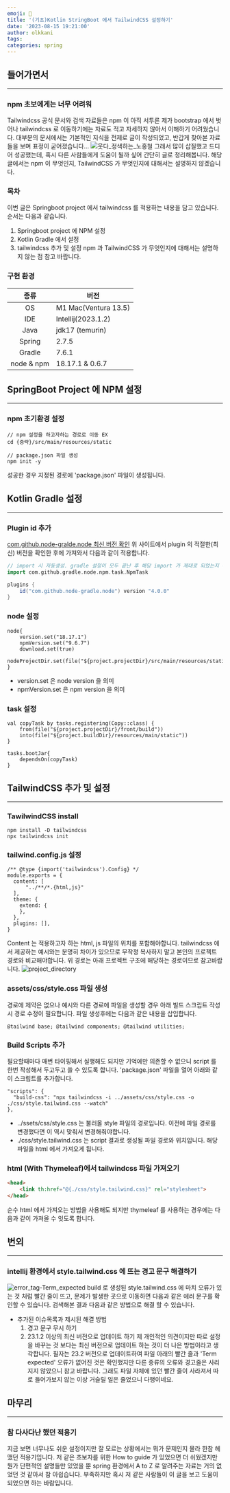 ```yaml
---
emoji: 👻
title: '(기초)Kotlin StringBoot 에서 TailwindCSS 설정하기'
date: '2023-08-15 19:21:00'
author: olkkani
tags:
categories: spring
---
```



## 들어가면서
---
### npm 초보에게는 너무 어려워
Tailwindcss 공식 문서와 검색 자료들은 npm 이 아직 서투른 제가 bootstrap 에서 벗어나 tailwindcss 로 이동하기에는 자료도 적고 자세하지 않아서 이해하기 어려웠습니다. 대부분의 문서에서는 기본적인 지식을 전제로 글이 작성되었고, 반갑게 찾아본 자료들을 보며 표정이 굳어졌습니다...
![웃다_정색하는_노홍철](../../../assets/images/laugh_and_be_serious.gif)
그래서 많이 삽질했고 드디어 성공했는데, 혹시 다른 사람들에게 도움이 될까 싶어 간단히 글로 정리해봅니다. 해당 글에서는 npm 이 무엇인지, TailwindCSS 가 무엇인지에 대해서는 설명하지 않겠습니다.
### 목차
이번 글은 Springboot project 에서 tailwindcss 를 적용하는 내용을 담고 있습니다. 순서는 다음과 같습니다.
1. Springboot project 에 NPM 설정
2. Kotlin Gradle 에서 설정
3. tailwindcss 추가 및 설정
npm 과 TailwindCSS 가 무엇인지에 대해서는 설명하지 않는 점 참고 바랍니다.
### 구현 환경
| 종류  | 버전                    |
|:---:|-----------------------|
| OS  | M1 Mac(Ventura 13.5) |
| IDE | Intellij(2023.1.2)    |
| Java | jdk17 (temurin) |
| Spring | 2.7.5 |
| Gradle | 7.6.1 |
| node & npm | 18.17.1 & 0.6.7 |

## SpringBoot Project 에 NPM 설정
---
### npm 초기환경 설정
``` console
// npm 설정을 하고자하는 경로로 이동 EX
cd {중략}/src/main/resources/static

// package.json 파일 생성
npm init -y
```
성공한 경우 지정된 경로에 'package.json' 파일이 생성됩니다.
## Kotlin Gradle 설정
---
### Plugin id 추가
[com.github.node-gralde.node 최신 버전 확인](https://plugins.gradle.org/plugin/com.github.node-gradle.node)
위 사이트에서 plugin 의 적절한(최신) 버전을 확인한 후에 가져와서 다음과 같이 적용합니다.
``` gradle
// import 시 자동생성. gradle 설정이 모두 끝난 후 해당 import 가 제대로 되었는지 확인
import com.github.gradle.node.npm.task.NpmTask

plugins {
	id("com.github.node-gradle.node") version "4.0.0"
}

```
### node 설정
```
node{  
	version.set("18.17.1")  
	npmVersion.set("9.6.7")  
	download.set(true)  
	nodeProjectDir.set(file("${project.projectDir}/src/main/resources/static"))  
}
```
- version.set 은 node version 을 의미
- npmVersion.set 은 npm version 을 의미
### task 설정
```
val copyTask by tasks.registering(Copy::class) {  
    from(file("${project.projectDir}/front/build"))  
    into(file("${project.buildDir}/resources/main/static"))  
}  
  
tasks.bootJar{  
    dependsOn(copyTask)  
}
```
## TailwindCSS 추가 및 설정
---
### TawilwindCSS install
```
npm install -D tailwindcss
npx tailwindcss init
```
### tailwind.config.js 설정
```
/** @type {import('tailwindcss').Config} */  
module.exports = {  
  content: [  
      "../**/*.{html,js}"  
  ],  
  theme: {  
    extend: {  
    },  
  },  
  plugins: [],  
}
```
Content 는 적용하고자 하는 html, js 파일의 위치를 포함해야합니다. tailwindcss 에서 제공하는 예시와는 분명히 차이가 있으므로 무작정 복사하지 말고 본인의 프로젝트 경로와 비교해야합니다. 위 경로는 아래 프로젝트 구조에 해당하는 경로이므로 참고바랍니다.
![project_directory](./images/02-01-project_resource_directory.png)
### assets/css/style.css 파일 생성
경로에 제약은 없으나 예시와 다른 경로에 파일을 생성할 경우 아래 빌드 스크립트 작성시 경로 수정이 필요합니다. 파일 생성후에는 다음과 같은 내용을 삽입합니다.
```
@tailwind base; @tailwind components; @tailwind utilities;
```
### Build Scripts 추가
필요할때마다 매번 타이핑해서 실행해도 되지만 기억에만 의존할 수 없으니 script 를 한번 작성해서 두고두고 쓸 수 있도록 합니다.
'package.json' 파일을 열어 아래와 같이 스크립트를 추가합니다.
```
"scripts": {  
  "build-css": "npx tailwindcss -i ../assets/css/style.css -o ./css/style.tailwind.css --watch"  
},
```
- ../ssets/css/style.css 는 불러올 style 파일의 경로입니다. 이전에 파일 경로를 변경했다면 이 역시 맞춰서 변경해줘야합니다.
- ./css/style.tailwind.css 는 script 결과로 생성될 파일 경로와 위치입니다. 해당 파일을 html 에서 가져오게 됩니다.
### html (With Thymeleaf)에서 tailwindcss 파일 가져오기
``` html
<head>
	<link th:href="@{./css/style.tailwind.css}" rel="stylesheet">
</head>
```
순수 html 에서 가져오는 방법을 사용해도 되지만 thymeleaf 를 사용하는 경우에는 다음과 같이 가져올 수 잇도록 합니다.
## 번외
---
### intellij 환경에서 style.tailwind.css 에 뜨는 경고 문구 해결하기
![error_tag-Term_expected](images/02-02-error_tag-term_expected.png)
build 로 생성된 style.tailwind.css 에 마치 오류가 있는 것 처럼 빨간 줄이 뜨고, 문제가 발생한 곳으로 이동하면 다음과 같은 에러 문구를 확인할 수 있습니다. 검색해본 결과 다음과 같은 방법으로 해결 할 수 있습니다.
- 추가된 이슈목록과 제시된 해결 방법
	1. 경고 문구 무시 하기
	2. 23.1.2 이상의 최신 버전으로 업데이트 하기
제 개인적인 의견이지만 따로 설정을 바꾸는 것 보다는 최신 버전으로 업데이트 하는 것이 더 나은 방법이라고 생각합니다. 필자는 23.2 버전으로 업데이트하여 파일 아래의 빨간 줄과 'Term expected' 오류가 없어진 것은 확인했지만 다른 종류의 오류와 경고줄은 사리지지 않았으니 참고 바랍니다. 그래도 파일 자체에 있던 빨간 줄이 사라져서 따로 들어가보지 않는 이상 거슬릴 일은 줄었으니 다행이네요.
## 마무리
---
### 참 다사다난 했던 적용기
지금 보면 너무나도 쉬운 설정이지만 잘 모르는 상황에서는 뭐가 문제인지 몰라 한참 헤맸던 적용기입니다.
저 같은 초보자를 위한 How to guide 가 있었으면 더 쉬웠겠지만 뭔가 단편적인 설명들만 있었을 뿐 spring 환경에서 A to Z 로 알려주는 자료는 거의 없었던 것 같아서 참 아쉽습니다. 부족하지만 혹시 저 같은 사람들이 이 글을 보고 도움이 되었으면 하는 바람입니다.
```toc
```